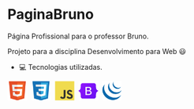 # PaginaBruno
Página Profissional para o professor Bruno.

Projeto para a disciplina Desenvolvimento para Web :smiley:

- 💻 Tecnologias utilizadas.

<div>
    <img src="https://github.com/devicons/devicon/blob/master/icons/html5/html5-original.svg" title="html" width="40" height="40">&nbsp;
    <img src="https://github.com/devicons/devicon/blob/master/icons/css3/css3-original.svg" title="css" width="40" height="40">&nbsp;
    <img src="https://github.com/devicons/devicon/blob/master/icons/javascript/javascript-original.svg" title="javascript" width="40" height="40">&nbsp;
    <img src="https://github.com/devicons/devicon/blob/master/icons/bootstrap/bootstrap-original.svg" title="bootstrap" width="40" height="40">&nbsp;
    <img src="https://github.com/devicons/devicon/blob/master/icons/jquery/jquery-original.svg" title="jquery" width="40" height="40">&nbsp;
</div>


